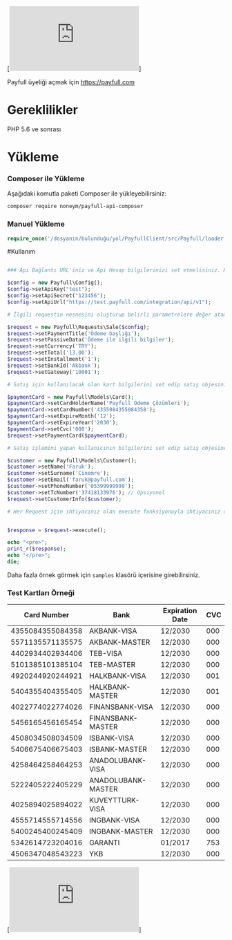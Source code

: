 [![Api Dökümantasyonu için](https://payfull.com/api-docs/index.html)]

Payfull üyeliği açmak için https://payfull.com

# Gereklilikler

PHP 5.6 ve sonrası

# Yükleme

### Composer ile Yükleme

Aşağıdaki komutla paketi Composer ile yükleyebilirsiniz:

```bash
composer require noneym/payfull-api-composer
```

### Manuel Yükleme

```php
require_once('/dosyanın/bulunduğu/yol/PayfullClient/src/Payfull/loader.php);
```

#Kullanım

```php

### Api Bağlantı URL'iniz ve Api Hesap bilgilerinizi set etmelisiniz. Her Request için zorunludur.

$config = new Payfull\Config();
$config->setApiKey("test");
$config->setApiSecret("123456");
$config->setApiUrl("https://test.payfull.com/integration/api/v1");

# İlgili requestin nesnesini oluşturup belirli parametrelere değer atamalısınız. Örnek olarak Satış Requesti verilmiştir.

$request = new Payfull\Requests\Sale($config);
$request->setPaymentTitle('Ödeme başlığı');
$request->setPassiveData('Ödeme ile ilgili bilgiler');
$request->setCurrency('TRY');
$request->setTotal('13.00');
$request->setInstallment('1');
$request->setBankId('Akbank');
$request->setGateway('10001');

# Satış için kullanılacak olan kart bilgilerini set edip satış objesinin içine ilgili kartı göndermelisiniz.

$paymentCard = new Payfull\Models\Card();
$paymentCard->setCardHolderName('Payfull Ödeme Çözümleri');
$paymentCard->setCardNumber('4355084355084358');
$paymentCard->setExpireMonth('12');
$paymentCard->setExpireYear('2030');
$paymentCard->setCvc('000');
$request->setPaymentCard($paymentCard);

# Satış işlemini yapan kullanıcının bilgilerini set edip satış objesine göndermelisiniz.

$customer = new Payfull\Models\Customer();
$customer->setName('Faruk');
$customer->setSurname('Cinemre');
$customer->setEmail('faruk@payfull.com');
$customer->setPhoneNumber('05399999999');
$customer->setTcNumber('37418133976'); // Opsiyonel
$request->setCustomerInfo($customer);

# Her Request için ihtiyacınız olan execute fonksiyonuyla ihtiyacınız olan bilgileri elde edebilirsiniz.


$response = $request->execute();

echo "<pre>";
print_r($response);
echo "</pre>";
die;
```

Daha fazla örnek görmek için `samples` klasörü içerisine girebilirsiniz.

### Test Kartları Örneği

| Card Number      | Bank               | Expiration Date | CVC |
| ---------------- | ------------------ | --------------- | --- |
| 4355084355084358 | AKBANK-VISA        | 12/2030         | 000 |
| 5571135571135575 | AKBANK-MASTER      | 12/2030         | 000 |
| 4402934402934406 | TEB-VISA           | 12/2030         | 000 |
| 5101385101385104 | TEB-MASTER         | 12/2030         | 000 |
| 4920244920244921 | HALKBANK-VISA      | 12/2030         | 001 |
| 5404355404355405 | HALKBANK-MASTER    | 12/2030         | 001 |
| 4022774022774026 | FINANSBANK-VISA    | 12/2030         | 000 |
| 5456165456165454 | FINANSBANK-MASTER  | 12/2030         | 000 |
| 4508034508034509 | ISBANK-VISA        | 12/2030         | 000 |
| 5406675406675403 | ISBANK-MASTER      | 12/2030         | 000 |
| 4258464258464253 | ANADOLUBANK-VISA   | 12/2030         | 000 |
| 5222405222405229 | ANADOLUBANK-MASTER | 12/2030         | 000 |
| 4025894025894022 | KUVEYTTURK-VISA    | 12/2030         | 000 |
| 4555714555714556 | INGBANK-VISA       | 12/2030         | 000 |
| 5400245400245409 | INGBANK-MASTER     | 12/2030         | 000 |
| 5342614723204016 | GARANTI            | 01/2017         | 753 |
| 4506347048543223 | YKB                | 12/2030         | 000 |

[![Daha fazla kart örneği için](https://payfull.com/api-docs/testCards.html)]
